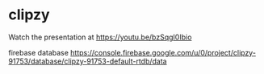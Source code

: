 # clipzy

Watch the presentation at https://youtu.be/bzSqgI0Ibio

firebase database https://console.firebase.google.com/u/0/project/clipzy-91753/database/clipzy-91753-default-rtdb/data
